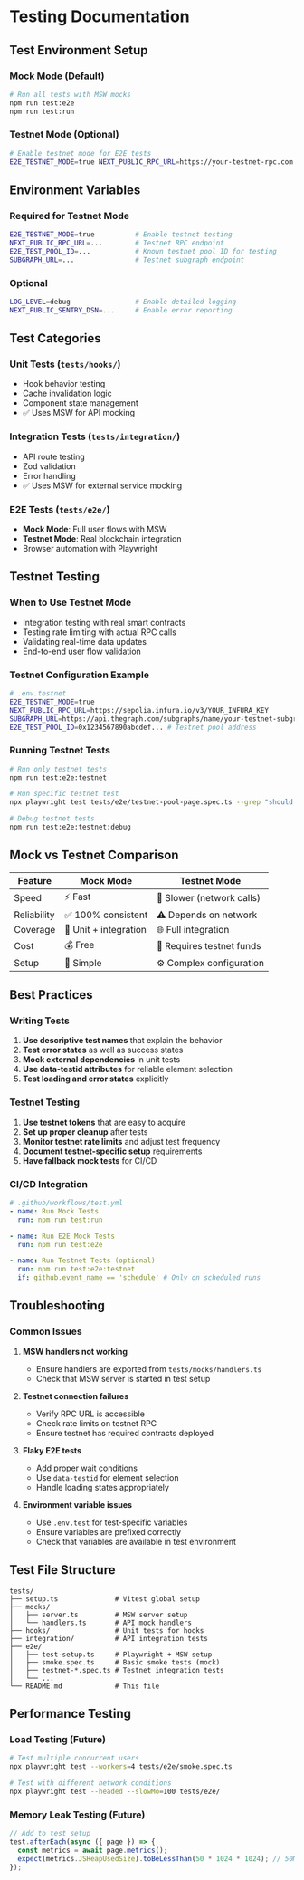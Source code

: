 # Testing Documentation

## Test Environment Setup

### Mock Mode (Default)
```bash
# Run all tests with MSW mocks
npm run test:e2e
npm run test:run
```

### Testnet Mode (Optional)
```bash
# Enable testnet mode for E2E tests
E2E_TESTNET_MODE=true NEXT_PUBLIC_RPC_URL=https://your-testnet-rpc.com E2E_TEST_POOL_ID=your-test-pool-id npm run test:e2e:testnet
```

## Environment Variables

### Required for Testnet Mode
```bash
E2E_TESTNET_MODE=true          # Enable testnet testing
NEXT_PUBLIC_RPC_URL=...        # Testnet RPC endpoint
E2E_TEST_POOL_ID=...           # Known testnet pool ID for testing
SUBGRAPH_URL=...               # Testnet subgraph endpoint
```

### Optional
```bash
LOG_LEVEL=debug                # Enable detailed logging
NEXT_PUBLIC_SENTRY_DSN=...     # Enable error reporting
```

## Test Categories

### Unit Tests (`tests/hooks/`)
- Hook behavior testing
- Cache invalidation logic
- Component state management
- ✅ Uses MSW for API mocking

### Integration Tests (`tests/integration/`)
- API route testing
- Zod validation
- Error handling
- ✅ Uses MSW for external service mocking

### E2E Tests (`tests/e2e/`)
- **Mock Mode**: Full user flows with MSW
- **Testnet Mode**: Real blockchain integration
- Browser automation with Playwright

## Testnet Testing

### When to Use Testnet Mode
- Integration testing with real smart contracts
- Testing rate limiting with actual RPC calls
- Validating real-time data updates
- End-to-end user flow validation

### Testnet Configuration Example
```bash
# .env.testnet
E2E_TESTNET_MODE=true
NEXT_PUBLIC_RPC_URL=https://sepolia.infura.io/v3/YOUR_INFURA_KEY
SUBGRAPH_URL=https://api.thegraph.com/subgraphs/name/your-testnet-subgraph
E2E_TEST_POOL_ID=0x1234567890abcdef... # Testnet pool address
```

### Running Testnet Tests
```bash
# Run only testnet tests
npm run test:e2e:testnet

# Run specific testnet test
npx playwright test tests/e2e/testnet-pool-page.spec.ts --grep "should load pool page"

# Debug testnet tests
npm run test:e2e:testnet:debug
```

## Mock vs Testnet Comparison

| Feature | Mock Mode | Testnet Mode |
|---------|-----------|--------------|
| Speed | ⚡ Fast | 🐌 Slower (network calls) |
| Reliability | ✅ 100% consistent | ⚠️ Depends on network |
| Coverage | 🧪 Unit + integration | 🌐 Full integration |
| Cost | 💰 Free | 💸 Requires testnet funds |
| Setup | 🔧 Simple | ⚙️ Complex configuration |

## Best Practices

### Writing Tests
1. **Use descriptive test names** that explain the behavior
2. **Test error states** as well as success states
3. **Mock external dependencies** in unit tests
4. **Use data-testid attributes** for reliable element selection
5. **Test loading and error states** explicitly

### Testnet Testing
1. **Use testnet tokens** that are easy to acquire
2. **Set up proper cleanup** after tests
3. **Monitor testnet rate limits** and adjust test frequency
4. **Document testnet-specific setup** requirements
5. **Have fallback mock tests** for CI/CD

### CI/CD Integration
```yaml
# .github/workflows/test.yml
- name: Run Mock Tests
  run: npm run test:run

- name: Run E2E Mock Tests
  run: npm run test:e2e

- name: Run Testnet Tests (optional)
  run: npm run test:e2e:testnet
  if: github.event_name == 'schedule' # Only on scheduled runs
```

## Troubleshooting

### Common Issues

1. **MSW handlers not working**
   - Ensure handlers are exported from `tests/mocks/handlers.ts`
   - Check that MSW server is started in test setup

2. **Testnet connection failures**
   - Verify RPC URL is accessible
   - Check rate limits on testnet RPC
   - Ensure testnet has required contracts deployed

3. **Flaky E2E tests**
   - Add proper wait conditions
   - Use `data-testid` for element selection
   - Handle loading states appropriately

4. **Environment variable issues**
   - Use `.env.test` for test-specific variables
   - Ensure variables are prefixed correctly
   - Check that variables are available in test environment

## Test File Structure

```
tests/
├── setup.ts              # Vitest global setup
├── mocks/
│   ├── server.ts         # MSW server setup
│   └── handlers.ts       # API mock handlers
├── hooks/                # Unit tests for hooks
├── integration/          # API integration tests
├── e2e/
│   ├── test-setup.ts     # Playwright + MSW setup
│   ├── smoke.spec.ts     # Basic smoke tests (mock)
│   ├── testnet-*.spec.ts # Testnet integration tests
│   └── ...
└── README.md             # This file
```

## Performance Testing

### Load Testing (Future)
```bash
# Test multiple concurrent users
npx playwright test --workers=4 tests/e2e/smoke.spec.ts

# Test with different network conditions
npx playwright test --headed --slowMo=100 tests/e2e/
```

### Memory Leak Testing (Future)
```typescript
// Add to test setup
test.afterEach(async ({ page }) => {
  const metrics = await page.metrics();
  expect(metrics.JSHeapUsedSize).toBeLessThan(50 * 1024 * 1024); // 50MB
});
```